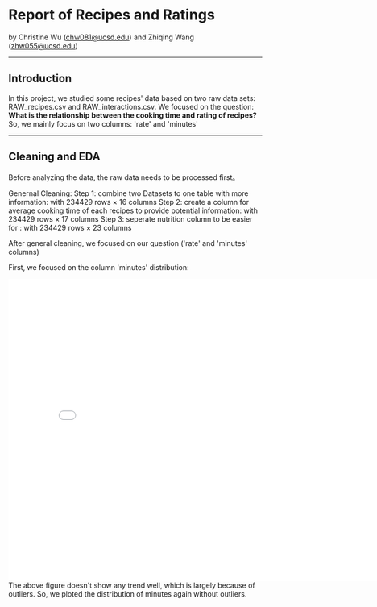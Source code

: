 # Report of Recipes and Ratings

by Christine Wu (chw081@ucsd.edu) and Zhiqing Wang (zhw055@ucsd.edu)

---

## Introduction

In this project, we studied some recipes' data based on two raw data sets: RAW_recipes.csv and RAW_interactions.csv. 
We focused on the question: **What is the relationship between the cooking time and rating of recipes?**
So, we mainly focus on two columns: 'rate' and 'minutes'

---

## Cleaning and EDA

Before analyzing the data, the raw data needs to be processed first。

Genernal Cleaning:
Step 1: combine two Datasets to one table with more information: with 234429 rows × 16 columns
Step 2: create a column for average cooking time of each recipes to provide potential information: with 234429 rows × 17 columns
Step 3: seperate nutrition column to be easier for : with 234429 rows × 23 columns

After general cleaning, we focused on our question ('rate' and 'minutes' columns)

First, we focused on the column 'minutes' distribution:
<iframe src="assets/raw_minutes.html" width=800 height=600 frameBorder=0></iframe>
The above figure doesn't show any trend well, which is largely because of outliers. 
So, we ploted the distribution of minutes again without outliers.

